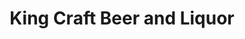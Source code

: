 ---
title: "King Craft Beer and Liquor"
url: /white-lake/king-craft-beer-and-liquor/
shop: alcohol
---